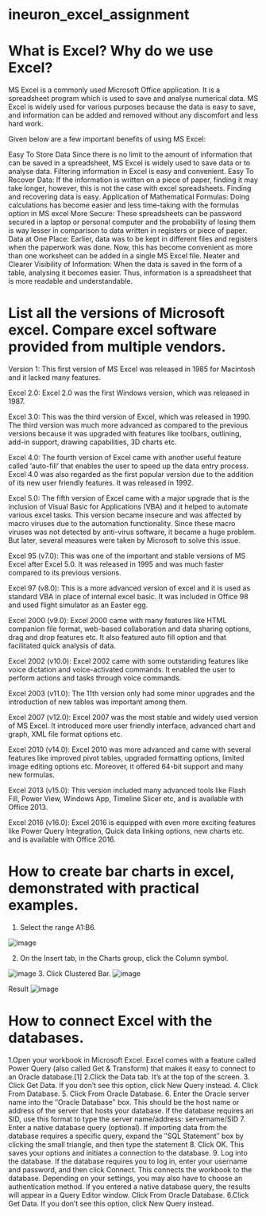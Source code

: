 # ineuron_excel_assignment
# What is Excel? Why do we use Excel?

MS Excel is a commonly used Microsoft Office application. It is a spreadsheet program which is used to save and analyse numerical data.
MS Excel is widely used for various purposes because the data is easy to save, and information can be added and removed without any discomfort and less hard work.

Given below are a few important benefits of using MS Excel:

Easy To Store Data Since there is no limit to the amount of information that can be saved in a spreadsheet, MS Excel is widely used to save data or to analyse data. Filtering information in Excel is easy and convenient.
Easy To Recover Data: If the information is written on a piece of paper, finding it may take longer, however, this is not the case with excel spreadsheets.
Finding and recovering data is easy.
Application of Mathematical Formulas: Doing calculations has become easier and less time-taking with the formulas option in MS excel
More Secure: These spreadsheets can be password secured in a laptop or personal computer and the probability of losing them is way lesser in comparison to data written in registers or piece of paper.
Data at One Place: Earlier, data was to be kept in different files and registers when the paperwork was done. Now, this has become convenient as more than one worksheet can be added in a single MS Excel file.
Neater and Clearer Visibility of Information: When the data is saved in the form of a table, analysing it becomes easier. Thus, information is a spreadsheet that is more readable and understandable.

# List all the versions of Microsoft excel. Compare excel software provided from multiple vendors.
Version 1: This first version of MS Excel was released in 1985 for Macintosh and it lacked many features.

Excel 2.0: Excel 2.0 was the first Windows version, which was released in 1987.

Excel 3.0: This was the third version of Excel, which was released in 1990. The third version was much more advanced as compared to the previous versions because it was upgraded with features like toolbars, outlining, add-in support, drawing capabilities, 3D charts etc.

Excel 4.0: The fourth version of Excel came with another useful feature called ‘auto-fill’ that enables the user to speed up the data entry process. Excel 4.0 was also regarded as the first popular version due to the addition of its new  user friendly features. It was released in 1992.

Excel 5.0: The fifth version of Excel came with a major upgrade that is the inclusion of Visual Basic for Applications (VBA) and it helped to automate various excel tasks. This version became insecure and was affected by macro viruses due to the automation functionality. Since these macro viruses was not detected by anti-virus software, it became a huge problem. But later, several measures were taken by Microsoft to solve this issue.

Excel 95 (v7.0): This was one of the important and stable versions of MS Excel after Excel 5.0. It was released in 1995 and was much faster compared to its previous versions.

Excel 97 (v8.0): This is a more advanced version of excel and it is used as standard VBA in place of internal excel basic. It was included in Office 98 and used flight simulator as an Easter egg.

Excel 2000 (v9.0): Excel 2000 came with many features like HTML companion file format, web-based collaboration and data sharing options, drag and drop features etc. It also featured auto fill option  and that  facilitated quick analysis of data.

Excel 2002 (v10.0): Excel 2002 came with some outstanding features like voice dictation and voice-activated commands. It enabled the user to perform actions and tasks through voice commands.

Excel 2003 (v11.0): The 11th version only had some minor upgrades and the introduction of new tables was important among them.

Excel 2007 (v12.0): Excel 2007 was the most stable and widely used version of MS Excel. It introduced more user friendly interface, advanced chart and graph, XML file format options etc.

Excel 2010 (v14.0): Excel 2010 was more advanced and came with several features like improved pivot tables, upgraded formatting options, limited image editing options etc. Moreover, it offered 64-bit support and many new formulas.

Excel 2013 (v15.0): This version included many advanced tools like Flash Fill, Power View, Windows App, Timeline Slicer etc, and is available with Office 2013.

Excel 2016 (v16.0): Excel 2016 is equipped with even more exciting features like Power Query Integration, Quick data linking options, new charts etc. and is available with Office 2016.

# How to create bar charts in excel, demonstrated with practical examples.

1. Select the range A1:B6.

![image](https://user-images.githubusercontent.com/88320437/155655387-7ade3743-2ec0-4831-91ab-2f153ad1af3e.png)

2. On the Insert tab, in the Charts group, click the Column symbol.

![image](https://user-images.githubusercontent.com/88320437/155655436-1000e037-1ad5-4340-877d-d241a67a1f23.png)
3. Click Clustered Bar.
![image](https://user-images.githubusercontent.com/88320437/155655485-1d3cefa6-d9ce-4469-a3b9-f7a444272f4e.png)

Result
![image](https://user-images.githubusercontent.com/88320437/155655510-69180e6e-7107-4540-87bb-8e001ebfa02d.png)

# How to connect Excel with the databases.

1.Open your workbook in Microsoft Excel. Excel comes with a feature called Power Query (also called Get & Transform) that makes it easy to connect to an Oracle database.[1]
2.Click the Data tab. It’s at the top of the screen.
3. Click Get Data. If you don’t see this option, click New Query instead.
4. Click From Database.
5. 
Click From Oracle Database.
6. Enter the Oracle server name into the ″Oracle Database″ box. This should be the host name or address of the server that hosts your database.
If the database requires an SID, use this format to type the server name/address: servername/SID
7. Enter a native database query (optional). If importing data from the database requires a specific query, expand the ″SQL Statement″ box by clicking the small triangle, and then type the statement
8. 
Click OK. This saves your options and initiates a connection to the database.
9. 
Log into the database. If the database requires you to log in, enter your username and password, and then click Connect. This connects the workbook to the database.
Depending on your settings, you may also have to choose an authentication method.
If you entered a native database query, the results will appear in a Query Editor window.
Click From Oracle Database.
6.Click Get Data. If you don’t see this option, click New Query instead.
